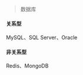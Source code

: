 > 数据库

<!-- tabs:start -->


#### **关系型**

MySQL、SQL Server、Oracle

#### **非关系型**

Redis、MongoDB

<!-- tabs:end -->